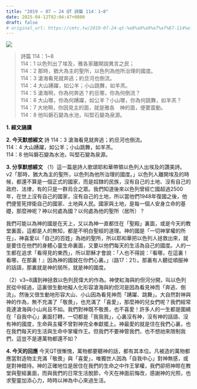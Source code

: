 ```yaml
---
title: "2019 – 07 – 24 QT 詩篇 114：1~8"
date: 2025-04-12T02:04:47+0800
draft: false
# original_url: https://cmtc.tw/2019-07-24-qt-%e8%a9%a9%e7%af%87-114%ef%bc%9a18
---
```


![](/images/qt.jpg)
> 詩篇 114：1\~8  
> 114：1 以色列出了埃及，雅各家離開說異言之民；  
> 114：2 那時，猶大為主的聖所，以色列為他所治理的國度。  
> 114：3 滄海看見就奔逃；約旦河也倒流。  
> 114：4 大山踴躍，如公羊；小山跳舞，如羊羔。  
> 114：5 滄海啊，你為何奔逃？約旦哪，你為何倒流？  
> 114：6 大山哪，你為何踴躍，如公羊？小山哪，你為何跳舞，如羊羔？  
> 114：7 大地啊，你因見主的面，就是雅各　神的面，便要震動。  
> 114：8 他叫磐石變為水池，叫堅石變為泉源。

**1. 經文誦讀**

**2.  今天默想經文**
詩 114：3 滄海看見就奔逃；約旦河也倒流。  
114：4 大山踴躍，如公羊；小山跳舞，如羊羔。  
114：8 他叫磐石變為水池，叫堅石變為泉源。

**3. 分享默想經文**
（1）這一篇是詩人歌頌耶和華帶領以色列人出埃及的讚美詩。v2「那時，猶大為主的聖所，以色列為他所治理的國度。」以色列人離開埃及的時候，都還不算是一個正式的國家，而是奴隸的民族，沒有自己的土地、沒有自己的政府、法律，有的只是一群烏合之眾。我們知道後來以色列曾經亡國超過2500年，在世上沒有自己的國家，沒有自己的土地，所以當他們1948年復國之後，他們便誓死捍衛自己的國家、土地與人民。國家與土地，是每一個人安身立命的基礎，那麼神呢？神以何處為國？以何處為他的聖所（居所）？

我們可能以為神的國是在天上，又以為神一直都住在「聖殿」裏面，或是今天的教堂裏面，這都是人的無知，都是不明白聖經的道理。神的國是「一切神掌權的所在」，神喜愛以「自己的百姓」為祂的聖所，所以耶和華把以色列人拯救出來，就是要住在他們的身體心靈生命裏面，又要以他們每天的生活為自己的國度。人的一生都在追求「看得見的東西」，所以耶穌才會說：「人也不得說：『看哪，在這裏！看哪，在那裏！』因為神的國就在你們心裏。」（路17：21）。那裏有人聽從順服神的話語，那裏就是神的居所，就是神的國度。

（2）v3\~8講到神拯救以色列民偉大的作為。神使紅海與約但河分開，叫以色列民從中經過，這裏很生動地擬人化形容滄海與約但河是因為看見神而「奔逃、倒流」。然後又很生動地形容大山、小山因為看見神而「踴躍、跳舞」。大自然對神與神的作為，無不充滿了「敬畏」，也充滿了「喜愛」，那麼神的兒女們呢？我們經常竟連滄海與小山尚且不如。我們對神既不敬畏，也不喜愛！許多人的一生都是圍繞在「自我中心」裏面打轉，一切都是「我我我」，心裏沒有神，沒有神的話語、沒有神的國度，生命與主權不曾對神完全奉獻擺上。神最愛的就是住在我們心裏，也在我們每天的生活與生命中掌權作王。但我們不要神管我們，也不想祂來限制我們，這豈不是連萬物都還不如？

**4. 今天的回應**
今天QT很慚愧，萬物都要聽神的話，都有其本位。凡被造的萬物都應當對造物主充滿「敬畏」與「喜愛」，唯獨世人因為「自我中心」對神無感，或是對神錯待。神的正確地位是居住在我們的生命之中作王掌權，我們卻把神晾在教堂與聖經裏面，而與我們的日常生活脫節，今天在神面前悔改，感謝神的光照，也求聖靈加添心力，時時以神為中心來過生活。
